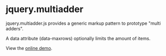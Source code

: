 jquery.multiadder
=================

jquery.multiadder.js provides a generic markup pattern to prototype "multi adders".

A data attribute (data-maxrows) optionally limits the amount of items.

View the <a href="http://www.wolfslittlestore.be/jquery.multiadder"> online demo</a>.
